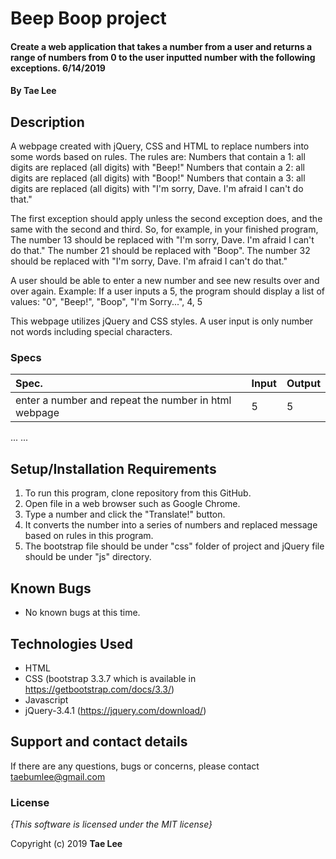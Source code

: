 # Beep Boop project

#### Create a web application that takes a number from a user and returns a range of numbers from 0 to the user inputted number with the following exceptions. 6/14/2019

#### By **Tae Lee**

## Description

A webpage created with jQuery, CSS and HTML to replace numbers into some words based on rules.
The rules are:
  Numbers that contain a 1: all digits are replaced (all digits) with "Beep!"
  Numbers that contain a 2: all digits are replaced (all digits) with "Boop!"
  Numbers that contain a 3: all digits are replaced (all digits) with "I'm sorry, Dave. I'm afraid I can't do that."

The first exception should apply unless the second exception does, and the same with the second and third. So, for example, in your finished program,
  The number 13 should be replaced with "I'm sorry, Dave. I'm afraid I can't do that."
  The number 21 should be replaced with "Boop".
  The number 32 should be replaced with "I'm sorry, Dave. I'm afraid I can't do that."

A user should be able to enter a new number and see new results over and over again.
Example: If a user inputs a 5, the program should display a list of values: "0", "Beep!", "Boop", "I'm Sorry...",
4, 5

This webpage utilizes jQuery and CSS styles. A user input is only number not words including special characters.

### Specs
| Spec.                                                             | Input                            | Output                                    |
| :---------------------------------------------------------------- | :------------------------------- | :---------------------------------------- |
| enter a number and repeat the number in html webpage              | 5                                | 5                                         |

...
...

## Setup/Installation Requirements

1. To run this program, clone repository from this GitHub.
2. Open file in a web browser such as Google Chrome.
3. Type a number and click the "Translate!" button.
4. It converts the number into a series of numbers and replaced message based on rules in this program.
5. The bootstrap file should be under "css" folder of project and jQuery file should be under "js" directory.

## Known Bugs
* No known bugs at this time.

## Technologies Used
  * HTML
  * CSS (bootstrap 3.3.7 which is available in https://getbootstrap.com/docs/3.3/)
  * Javascript
  * jQuery-3.4.1 (https://jquery.com/download/)

## Support and contact details

If there are any questions, bugs or concerns, please contact taebumlee@gmail.com

### License

*{This software is licensed under the MIT license}*

Copyright (c) 2019 **Tae Lee**

